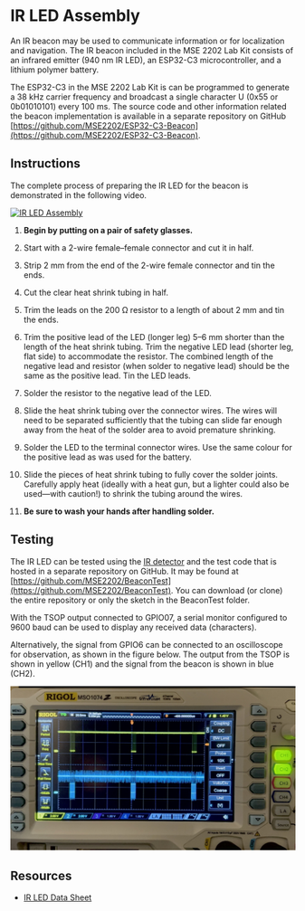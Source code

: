 # IR LED Assembly

An IR beacon may be used to communicate information or for localization and navigation. The IR beacon included in the MSE 2202 Lab Kit consists of an infrared emitter (940 nm IR LED), an ESP32-C3 microcontroller, and a lithium polymer battery.

The ESP32-C3 in the MSE 2202 Lab Kit is can be programmed to generate a 38 kHz carrier frequency and broadcast a single character U (0x55 or 0b01010101) every 100 ms. The source code and other information related the beacon implementation is available in a separate repository on GitHub [https://github.com/MSE2202/ESP32-C3-Beacon](https://github.com/MSE2202/ESP32-C3-Beacon).

## Instructions

The complete process of preparing the IR LED for the beacon is demonstrated in the following video.

[![IR LED Assembly](https://img.youtube.com/vi/AEC0f_SyVV0/0.jpg)](https://youtu.be/AEC0f_SyVV0 "IR LED Assembly")

1. **Begin by putting on a pair of safety glasses.**

2. Start with a 2-wire female–female connector and cut it in half.

3. Strip 2 mm from the end of the 2-wire female connector and tin the ends.

4. Cut the clear heat shrink tubing in half.

5. Trim the leads on the 200 Ω resistor to a length of about 2 mm and tin the ends.

6. Trim the positive lead of the LED (longer leg) 5–6 mm shorter than the length of the heat shrink tubing. Trim the negative LED lead (shorter leg, flat side) to accommodate the resistor. The combined length of the negative lead and resistor (when solder to negative lead) should be the same as the positive lead. Tin the LED leads.

7. Solder the resistor to the negative lead of the LED.

8. Slide the heat shrink tubing over the connector wires. The wires will need to be separated sufficiently that the tubing can slide far enough away from the heat of the solder area to avoid premature shrinking.

9. Solder the LED to the terminal connector wires. Use the same colour for the positive lead as was used for the battery.

10. Slide the pieces of heat shrink tubing to fully cover the solder joints. Carefully apply heat (ideally with a heat gun, but a lighter could also be used—with caution!) to shrink the tubing around the wires.

11. **Be sure to wash your hands after handling solder.**

## Testing

The IR LED can be tested using the [IR detector](IR-detector-assembly.md) and the test code that is hosted in a separate repository on GitHub. It may be found at [https://github.com/MSE2202/BeaconTest](https://github.com/MSE2202/BeaconTest). You can download (or clone) the entire repository or only the sketch in the BeaconTest folder.

With the TSOP output connected to GPIO07, a serial monitor configured to 9600 baud can be used to display any received data (characters).

Alternatively, the signal from GPIO6 can be connected to an oscilloscope for observation, as shown in the figure below. The output from the TSOP is shown in yellow (CH1) and the signal from the beacon is shown in blue (CH2).

![IR Signals](figs/IR_signals.jpg)

## Resources

- [IR LED Data Sheet](https://www.we-online.com/components/products/datasheet/15400594A3590.pdf)